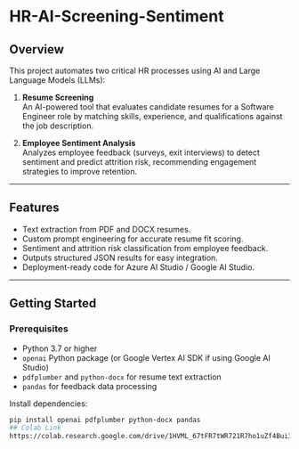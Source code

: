 # HR-AI-Screening-Sentiment

## Overview
This project automates two critical HR processes using AI and Large Language Models (LLMs):

1. **Resume Screening**  
   An AI-powered tool that evaluates candidate resumes for a Software Engineer role by matching skills, experience, and qualifications against the job description.

2. **Employee Sentiment Analysis**  
   Analyzes employee feedback (surveys, exit interviews) to detect sentiment and predict attrition risk, recommending engagement strategies to improve retention.

---

## Features
- Text extraction from PDF and DOCX resumes.
- Custom prompt engineering for accurate resume fit scoring.
- Sentiment and attrition risk classification from employee feedback.
- Outputs structured JSON results for easy integration.
- Deployment-ready code for Azure AI Studio / Google AI Studio.

---

## Getting Started

### Prerequisites
- Python 3.7 or higher
- `openai` Python package (or Google Vertex AI SDK if using Google AI Studio)
- `pdfplumber` and `python-docx` for resume text extraction
- `pandas` for feedback data processing

Install dependencies:
```bash
pip install openai pdfplumber python-docx pandas
## Colab Link
https://colab.research.google.com/drive/1HVML_67tFR7tWR721R7ho1uZf4Bui36-?usp=sharing
